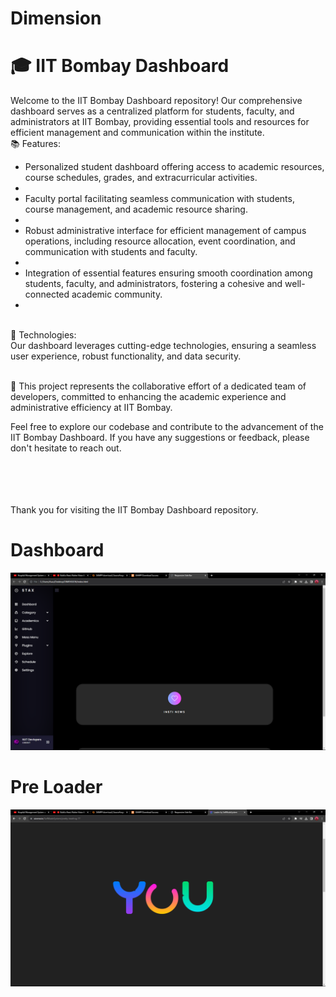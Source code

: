 # Dimension
<h1>🎓 IIT Bombay Dashboard</h1>

Welcome to the IIT Bombay Dashboard repository! Our comprehensive dashboard serves as a centralized platform for students, faculty, and administrators at IIT Bombay, providing essential tools and resources for efficient management and communication within the institute.
<br>
📚 Features:
<br>
- Personalized student dashboard offering access to academic resources, course schedules, grades, and extracurricular activities.
- <br>
- Faculty portal facilitating seamless communication with students, course management, and academic resource sharing.
- <br>
- Robust administrative interface for efficient management of campus operations, including resource allocation, event coordination, and communication with students and faculty.
- <br>
- Integration of essential features ensuring smooth coordination among students, faculty, and administrators, fostering a cohesive and well-connected academic community.
- <br>
<br>
🚀 Technologies:
<br>
Our dashboard leverages cutting-edge technologies, ensuring a seamless user experience, robust functionality, and data security.
<br>
<br>

👥 This project represents the collaborative effort of a dedicated team of developers, committed to enhancing the academic experience and administrative efficiency at IIT Bombay.
<br>

Feel free to explore our codebase and contribute to the advancement of the IIT Bombay Dashboard. If you have any suggestions or feedback, please don't hesitate to reach out.
<br>

<br>
<br>
<br>
<br>
Thank you for visiting the IIT Bombay Dashboard repository.
<h1> Dashboard </h1>


![image 1](images/img1.png)

<h1> Pre Loader </h1>

![ Image 2](images/img2.png)

